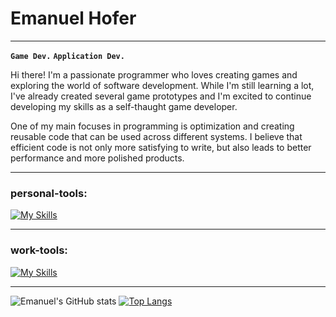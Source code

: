 # Emanuel Hofer

<hr/>

**`Game Dev.`** **`Application Dev.`**

Hi there! I'm a passionate programmer who loves creating games and exploring the world of software development. While I'm still learning a lot, I've already created several game prototypes and I'm excited to continue developing my skills as a self-thaught game developer.

One of my main focuses in programming is optimization and creating reusable code that can be used across different systems. I believe that efficient code is not only more satisfying to write, but also leads to better performance and more polished products.

<hr/>

### personal-tools:
[![My Skills](https://skillicons.dev/icons?i=unreal,cpp,unity,visualstudio,gamemakerstudio,blender,autocad,ableton)](https://skillicons.dev)

<hr/>

### work-tools:
[![My Skills](https://skillicons.dev/icons?i=html,css,js,bootstrap,vscode,idea,py)](https://skillicons.dev)

<hr/>

![Emanuel's GitHub stats](https://github-readme-stats.vercel.app/api?username=EmanuelHofer&show_icons=true&theme=dark)
[![Top Langs](https://github-readme-stats.vercel.app/api/top-langs/?username=EmanuelHofer&theme=dark)](https://github.com/EmanuelHofer/github-readme-stats)
